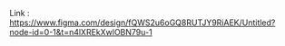 Link : https://www.figma.com/design/fQWS2u6oGQ8RUTJY9RiAEK/Untitled?node-id=0-1&t=n4lXREkXwlOBN79u-1
